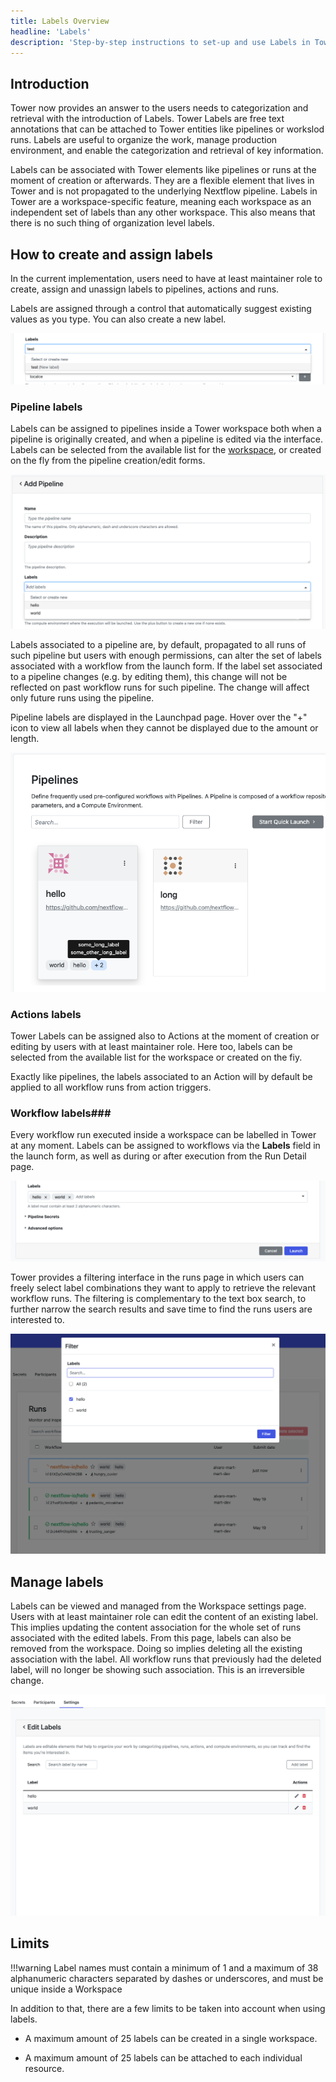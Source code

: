 ```yaml
---
title: Labels Overview
headline: 'Labels'
description: 'Step-by-step instructions to set-up and use Labels in Tower.'
---
```


## Introduction

Tower now provides an answer to the  users needs to categorization and retrieval with the introduction of Labels. Tower Labels are free text annotations that can be attached to Tower entities like pipelines or workslod runs. 
Labels are useful to organize the work, manage production environment, and enable the categorization and retrieval of key information.

Labels can be associated with Tower elements like pipelines or runs at the moment of creation or afterwards. They are a flexible element  that lives in Tower and is not propagated to the underlying Nextflow pipeline.
Labels in Tower are a workspace-specific  feature, meaning each workspace as an independent set of labels than any other workspace. This also means that there is no such thing of organization level labels.

## How to create and assign labels
In the current implementation, users need to have at least maintainer role to create, assign and unassign labels to pipelines, actions and runs. 

Labels are assigned through a control that automatically suggest existing values as you type. You can also create a new label.

![](_images/new_label.png)

### Pipeline labels
Labels can be assigned to pipelines inside a Tower workspace both when a pipeline is originally created, and when a pipeline is edited via the interface.
Labels can be selected from the available list for the [workspace](#manage-labels), or created on the fly from the pipeline creation/edit forms.

![](_images/pipeline_labels.png)

Labels associated to a pipeline are, by default, propagated to all runs of such pipeline but users with enough permissions, can alter the set of labels associated with a workflow from the launch form. 
If the label set associated to a pipeline changes (e.g. by editing them), this change will not be reflected on past workflow runs for such pipeline. The change will affect only future runs using the pipeline.

Pipeline labels are displayed in the Launchpad page. Hover over the "+" icon to view all labels when they cannot be displayed due to the amount or length.

![](_images/launchpad_labels.png)

### Actions labels
Tower Labels can be assigned also to Actions at the moment of creation or editing by users with at least maintainer role. Here too, labels can be selected from the available list for the workspace or created on the fiy.

Exactly like pipelines, the labels associated to an Action will by default be applied to all workflow runs from action triggers. 

### Workflow labels###
Every workflow run executed inside a workspace can be labelled in Tower at any moment. Labels can be assigned to workflows via the **Labels** field in the launch form, as well as during or after execution from the Run Detail page.

![](_images/launch_labels.png)

Tower provides a filtering interface in the runs page in which users can freely select label combinations they want to apply to retrieve the relevant workflow  runs.
The filtering is complementary to the text box search, to further narrow the search results and save time to find the runs users are interested to.

![](_images/filter_labels.png)

## Manage labels

Labels can be viewed and managed from the Workspace settings page.
Users with at least maintainer role can edit the content of an existing label. This implies  updating the content association for the whole set of runs associated with the edited labels.
From this page, labels can also be removed from the workspace. Doing so implies deleting all the existing association with the label. All workflow runs that previously had the deleted label, will no longer be showing such association. This is an irreversible change.

![](_images/label_management.png)

## Limits

!!!warning
    Label names must contain a minimum of 1 and a maximum of 38 alphanumeric characters separated by dashes or underscores, and must be unique inside a Workspace

In addition to that, there are a few limits to be taken into account when using labels.

- A maximum amount of 25 labels can be created in a single workspace.

- A maximum amount of 25 labels can be attached to each individual resource.
